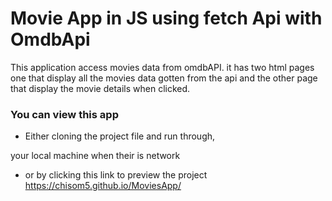 # Movie App in JS using fetch Api with OmdbApi

This application access movies data from omdbAPI.
it has two html pages one that display all the movies data gotten from the api
and the other page that display the movie details when clicked.

### You can view this app 

* Either cloning the project file and run through,

your local machine when their is network

* or by clicking this link to preview the project https://chisom5.github.io/MoviesApp/ 

